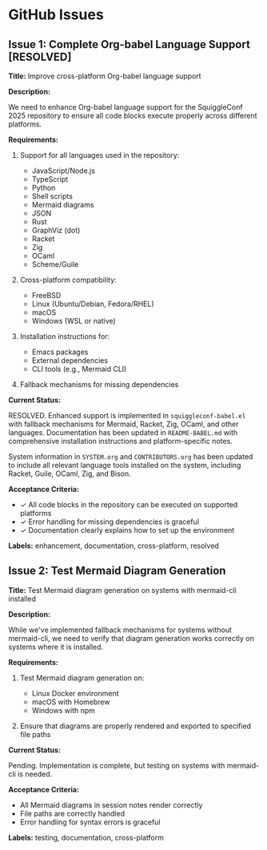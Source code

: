 # GitHub Issues

## Issue 1: Complete Org-babel Language Support [RESOLVED]

**Title:** Improve cross-platform Org-babel language support

**Description:**

We need to enhance Org-babel language support for the SquiggleConf 2025 repository to ensure all code blocks execute properly across different platforms.

**Requirements:**

1. Support for all languages used in the repository:
   - JavaScript/Node.js
   - TypeScript
   - Python
   - Shell scripts
   - Mermaid diagrams
   - JSON
   - Rust
   - GraphViz (dot)
   - Racket
   - Zig
   - OCaml
   - Scheme/Guile

2. Cross-platform compatibility:
   - FreeBSD
   - Linux (Ubuntu/Debian, Fedora/RHEL)
   - macOS
   - Windows (WSL or native)

3. Installation instructions for:
   - Emacs packages
   - External dependencies
   - CLI tools (e.g., Mermaid CLI)

4. Fallback mechanisms for missing dependencies

**Current Status:**

RESOLVED. Enhanced support is implemented in `squiggleconf-babel.el` with fallback mechanisms for Mermaid, Racket, Zig, OCaml, and other languages. Documentation has been updated in `README-BABEL.md` with comprehensive installation instructions and platform-specific notes.

System information in `SYSTEM.org` and `CONTRIBUTORS.org` has been updated to include all relevant language tools installed on the system, including Racket, Guile, OCaml, Zig, and Bison.

**Acceptance Criteria:**

- ✓ All code blocks in the repository can be executed on supported platforms
- ✓ Error handling for missing dependencies is graceful
- ✓ Documentation clearly explains how to set up the environment

**Labels:** enhancement, documentation, cross-platform, resolved

## Issue 2: Test Mermaid Diagram Generation

**Title:** Test Mermaid diagram generation on systems with mermaid-cli installed

**Description:**

While we've implemented fallback mechanisms for systems without mermaid-cli, we need to verify that diagram generation works correctly on systems where it is installed.

**Requirements:**

1. Test Mermaid diagram generation on:
   - Linux Docker environment
   - macOS with Homebrew
   - Windows with npm

2. Ensure that diagrams are properly rendered and exported to specified file paths

**Current Status:**

Pending. Implementation is complete, but testing on systems with mermaid-cli is needed.

**Acceptance Criteria:**

- All Mermaid diagrams in session notes render correctly
- File paths are correctly handled
- Error handling for syntax errors is graceful

**Labels:** testing, documentation, cross-platform